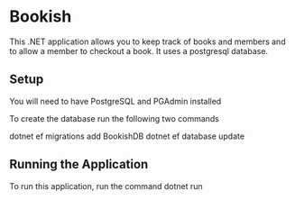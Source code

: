 # Bookish
This .NET application allows you to keep track of books and members and to allow a member to checkout a book. It uses a postgresql database.

## Setup
You will need to have PostgreSQL and PGAdmin installed

To create the database run the following two commands

dotnet ef migrations add BookishDB
dotnet ef database update

## Running the Application
To run this application, run the command dotnet run